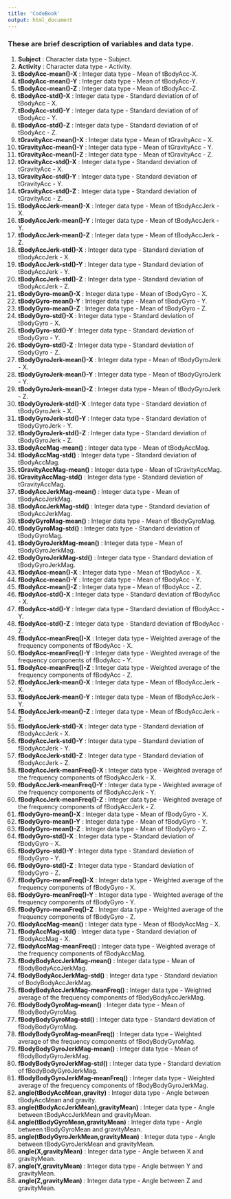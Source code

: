 ```yaml
---
title: 'CodeBook'
output: html_document
---
```


### These are brief description of variables and data type.
1. **Subject** :  Character data type - Subject.
2. **Activity** :  Character data type - Activity.
3. **tBodyAcc-mean()-X** :  Integer data type - Mean of tBodyAcc-X.
4. **tBodyAcc-mean()-Y** :  Integer data type - Mean of tBodyAcc-Y.
5. **tBodyAcc-mean()-Z** :  Integer data type  - Mean of tBodyAcc-Z.
6. **tBodyAcc-std()-X** :  Integer data type - Standard deviation of of tBodyAcc - X.
7. **tBodyAcc-std()-Y** :  Integer data type - Standard deviation of of tBodyAcc - Y.
8. **tBodyAcc-std()-Z** :  Integer data type - Standard deviation of of tBodyAcc - Z.
9. **tGravityAcc-mean()-X** :  Integer data type - Mean of tGravityAcc - X.
10. **tGravityAcc-mean()-Y** :  Integer data type - Mean of tGravityAcc - Y.
11. **tGravityAcc-mean()-Z** :  Integer data type - Mean of tGravityAcc - Z.
12. **tGravityAcc-std()-X** :  Integer data type - Standard deviation of tGravityAcc - X.
13. **tGravityAcc-std()-Y** :  Integer data type - Standard deviation of tGravityAcc - Y.
14. **tGravityAcc-std()-Z** :  Integer data type - Standard deviation of tGravityAcc - Z.
15. **tBodyAccJerk-mean()-X** :  Integer data type - Mean of tBodyAccJerk - X.
16. **tBodyAccJerk-mean()-Y** :  Integer data type - Mean of tBodyAccJerk - Y.
17. **tBodyAccJerk-mean()-Z** :  Integer data type - Mean of tBodyAccJerk - Z.
18. **tBodyAccJerk-std()-X** :  Integer data type - Standard deviation of tBodyAccJerk - X.
19. **tBodyAccJerk-std()-Y** :  Integer data type - Standard deviation of tBodyAccJerk - Y.
20. **tBodyAccJerk-std()-Z** :  Integer data type - Standard deviation of tBodyAccJerk - Z.
21. **tBodyGyro-mean()-X** :  Integer data type - Mean of tBodyGyro - X.
22. **tBodyGyro-mean()-Y** :  Integer data type - Mean of tBodyGyro - Y.
23. **tBodyGyro-mean()-Z** :  Integer data type - Mean of tBodyGyro - Z.
24. **tBodyGyro-std()-X** :  Integer data type - Standard deviation of tBodyGyro - X.
25. **tBodyGyro-std()-Y** :  Integer data type - Standard deviation of tBodyGyro - Y.
26. **tBodyGyro-std()-Z** :  Integer data type - Standard deviation of tBodyGyro - Z.
27. **tBodyGyroJerk-mean()-X** :  Integer data type - Mean of tBodyGyroJerk - X.
28. **tBodyGyroJerk-mean()-Y** :  Integer data type - Mean of tBodyGyroJerk - Y.
29. **tBodyGyroJerk-mean()-Z** :  Integer data type - Mean of tBodyGyroJerk - Z.
30. **tBodyGyroJerk-std()-X** :  Integer data type - Standard deviation of tBodyGyroJerk - X.
31. **tBodyGyroJerk-std()-Y** :  Integer data type - Standard deviation of tBodyGyroJerk - Y.
32. **tBodyGyroJerk-std()-Z** :  Integer data type - Standard deviation of tBodyGyroJerk - Z.
33. **tBodyAccMag-mean()** :  Integer data type - Mean of tBodyAccMag.
34. **tBodyAccMag-std()** :  Integer data type - Standard deviation of tBodyAccMag.
35. **tGravityAccMag-mean()** :  Integer data type - Mean of tGravityAccMag.
36. **tGravityAccMag-std()** :  Integer data type - Standard deviation of tGravityAccMag.
37. **tBodyAccJerkMag-mean()** :  Integer data type - Mean of tBodyAccJerkMag.
38. **tBodyAccJerkMag-std()** :  Integer data type - Standard deviation of tBodyAccJerkMag.
39. **tBodyGyroMag-mean()** :  Integer data type - Mean of tBodyGyroMag.
40. **tBodyGyroMag-std()** :  Integer data type - Standard deviation of tBodyGyroMag.
41. **tBodyGyroJerkMag-mean()** :  Integer data type - Mean of tBodyGyroJerkMag.
42. **tBodyGyroJerkMag-std()** :  Integer data type - Standard deviation of tBodyGyroJerkMag.
43. **fBodyAcc-mean()-X** :  Integer data type - Mean of fBodyAcc - X.
44. **fBodyAcc-mean()-Y** :  Integer data type - Mean of fBodyAcc - Y.
45. **fBodyAcc-mean()-Z** :  Integer data type - Mean of fBodyAcc - Z.
46. **fBodyAcc-std()-X** :  Integer data type - Standard deviation of fBodyAcc - X.
47. **fBodyAcc-std()-Y** :  Integer data type - Standard deviation of fBodyAcc - Y.
48. **fBodyAcc-std()-Z** :  Integer data type - Standard deviation of fBodyAcc - Z.
49. **fBodyAcc-meanFreq()-X** :  Integer data type - Weighted average of the frequency components of fBodyAcc - X.
50. **fBodyAcc-meanFreq()-Y** :  Integer data type - Weighted average of the frequency components of fBodyAcc - Y.
51. **fBodyAcc-meanFreq()-Z** :  Integer data type - Weighted average of the frequency components of fBodyAcc - Z.
52. **fBodyAccJerk-mean()-X** :  Integer data type - Mean of fBodyAccJerk - X.
53. **fBodyAccJerk-mean()-Y** :  Integer data type - Mean of fBodyAccJerk - Y.
54. **fBodyAccJerk-mean()-Z** :  Integer data type - Mean of fBodyAccJerk - Z.
55. **fBodyAccJerk-std()-X** :  Integer data type - Standard deviation of fBodyAccJerk - X.
56. **fBodyAccJerk-std()-Y** :  Integer data type - Standard deviation of fBodyAccJerk - Y.
57. **fBodyAccJerk-std()-Z** :  Integer data type - Standard deviation of fBodyAccJerk - Z.
58. **fBodyAccJerk-meanFreq()-X** :  Integer data type - Weighted average of the frequency components of fBodyAccJerk - X.
59. **fBodyAccJerk-meanFreq()-Y** :  Integer data type - Weighted average of the frequency components of fBodyAccJerk - Y.
60. **fBodyAccJerk-meanFreq()-Z** :  Integer data type - Weighted average of the frequency components of fBodyAccJerk - Z.
61. **fBodyGyro-mean()-X** :  Integer data type - Mean of fBodyGyro - X.
62. **fBodyGyro-mean()-Y** :  Integer data type - Mean of fBodyGyro - Y.
63. **fBodyGyro-mean()-Z** :  Integer data type - Mean of fBodyGyro - Z.
64. **fBodyGyro-std()-X** :  Integer data type - Standard deviation of fBodyGyro - X.
65. **fBodyGyro-std()-Y** :  Integer data type - Standard deviation of fBodyGyro - Y.
66. **fBodyGyro-std()-Z** :  Integer data type - Standard deviation of fBodyGyro - Z.
67. **fBodyGyro-meanFreq()-X** :  Integer data type - Weighted average of the frequency components of fBodyGyro - X.
68. **fBodyGyro-meanFreq()-Y** :  Integer data type - Weighted average of the frequency components of fBodyGyro - Y.
69. **fBodyGyro-meanFreq()-Z** :  Integer data type - Weighted average of the frequency components of fBodyGyro - Z.
70. **fBodyAccMag-mean()** :  Integer data type - Mean of fBodyAccMag - X.
71. **fBodyAccMag-std()** :  Integer data type - Standard deviation of fBodyAccMag - X.
72. **fBodyAccMag-meanFreq()** :  Integer data type - Weighted average of the frequency components of fBodyAccMag.
73. **fBodyBodyAccJerkMag-mean()** :  Integer data type - Mean of fBodyBodyAccJerkMag.
74. **fBodyBodyAccJerkMag-std()** :  Integer data type - Standard deviation of BodyBodyAccJerkMag.
75. **fBodyBodyAccJerkMag-meanFreq()** :  Integer data type - Weighted average of the frequency components of fBodyBodyAccJerkMag.
76. **fBodyBodyGyroMag-mean()** :  Integer data type - Mean of fBodyBodyGyroMag.
77. **fBodyBodyGyroMag-std()** :  Integer data type - Standard deviation of fBodyBodyGyroMag.
78. **fBodyBodyGyroMag-meanFreq()** :  Integer data type - Weighted average of the frequency components of fBodyBodyGyroMag.
79. **fBodyBodyGyroJerkMag-mean()** :  Integer data type - Mean of fBodyBodyGyroJerkMag.
80. **fBodyBodyGyroJerkMag-std()** :  Integer data type - Standard deviation of fBodyBodyGyroJerkMag.
81. **fBodyBodyGyroJerkMag-meanFreq()** :  Integer data type - Weighted average of the frequency components of fBodyBodyGyroJerkMag.
82. **angle(tBodyAccMean,gravity)** :  Integer data type - Angle between tBodyAccMean and gravity.
83. **angle(tBodyAccJerkMean),gravityMean)** :  Integer data type - Angle between tBodyAccJerkMean and gravityMean.
84. **angle(tBodyGyroMean,gravityMean)** :  Integer data type - Angle between tBodyGyroMean and gravityMean.
85. **angle(tBodyGyroJerkMean,gravityMean)** :  Integer data type - Angle between tBodyGyroJerkMean and gravityMean.
86. **angle(X,gravityMean)** :  Integer data type - Angle between X and gravityMean.
87. **angle(Y,gravityMean)** :  Integer data type - Angle between Y and gravityMean.
88. **angle(Z,gravityMean)** :  Integer data type - Angle between Z and gravityMean.

